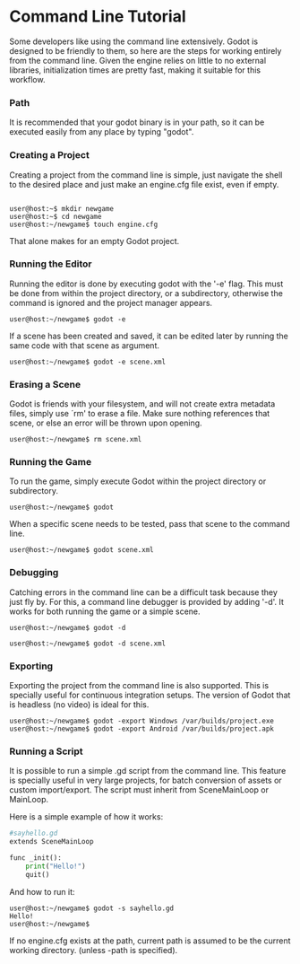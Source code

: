 # Command Line Tutorial

Some developers like using the command line extensively. Godot is designed to be friendly to them, so here are the steps for working entirely from the command line. Given the engine relies on little to no external libraries, initialization times are pretty fast, making it suitable for this workflow.

### Path

It is recommended that your godot binary is in your path, so it can be executed easily from any place by typing "godot".

### Creating a Project

Creating a project from the command line is simple, just navigate the shell to the desired place and just make an engine.cfg file exist, even if empty.

```

user@host:~$ mkdir newgame
user@host:~$ cd newgame
user@host:~/newgame$ touch engine.cfg

```

That alone makes for an empty Godot project.

### Running the Editor

Running the editor is done by executing godot with the '-e' flag. This must be done from within the project directory, or a subdirectory, otherwise the command is ignored and the project manager appears.

```
user@host:~/newgame$ godot -e
```

If a scene has been created and saved, it can be edited later by running the same code with that scene as argument.

```
user@host:~/newgame$ godot -e scene.xml
```

### Erasing a Scene

Godot is friends with your filesystem, and will not create extra metadata files, simply use ´rm' to erase a file. Make sure nothing references that scene, or else an error will be thrown upon opening.

```
user@host:~/newgame$ rm scene.xml
```

### Running the Game

To run the game, simply execute Godot within the project directory or subdirectory.

```
user@host:~/newgame$ godot
```

When a specific scene needs to be tested, pass that scene to the command line.

```
user@host:~/newgame$ godot scene.xml
```

### Debugging

Catching errors in the command line can be a difficult task because they just fly by. For this, a command line debugger is provided by adding '-d'. It works for both running the game or a simple scene.

```
user@host:~/newgame$ godot -d
```

```
user@host:~/newgame$ godot -d scene.xml
```

### Exporting

Exporting the project from the command line is also supported. This is specially useful for continuous integration setups. The version of Godot that is headless (no video) is ideal for this.

```
user@host:~/newgame$ godot -export Windows /var/builds/project.exe
user@host:~/newgame$ godot -export Android /var/builds/project.apk
```

### Running a Script

It is possible to run a simple .gd script from the command line. This feature is specially useful in very large projects, for batch conversion of assets or custom import/export.
The script must inherit from SceneMainLoop or MainLoop. 

Here is a simple example of how it works:


```python
#sayhello.gd
extends SceneMainLoop

func _init():
    print("Hello!")
    quit()
```

And how to run it:

```
user@host:~/newgame$ godot -s sayhello.gd
Hello!
user@host:~/newgame$ 
```

If no engine.cfg exists at the path, current path is assumed to be the current working directory. (unless -path is specified).




